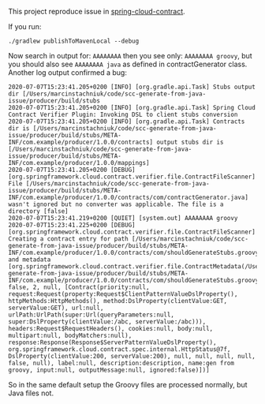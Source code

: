 This project reproduce issue in [spring-cloud-contract](https://github.com/spring-cloud/spring-cloud-contract/).

If you run:
```shell script
./gradlew publishToMavenLocal --debug
```

Now search in output for: `AAAAAAAA` then you see only: `AAAAAAAA groovy`, but you should also see `AAAAAAAA java` 
as defined in contractGenerator class.
Another log output confirmed a bug:

```text
2020-07-07T15:23:41.205+0200 [INFO] [org.gradle.api.Task] Stubs output dir [/Users/marcinstachniuk/code/scc-generate-from-java-issue/producer/build/stubs
2020-07-07T15:23:41.205+0200 [INFO] [org.gradle.api.Task] Spring Cloud Contract Verifier Plugin: Invoking DSL to client stubs conversion
2020-07-07T15:23:41.205+0200 [INFO] [org.gradle.api.Task] Contracts dir is [/Users/marcinstachniuk/code/scc-generate-from-java-issue/producer/build/stubs/META-INF/com.example/producer/1.0.0/contracts] output stubs dir is [/Users/marcinstachniuk/code/scc-generate-from-java-issue/producer/build/stubs/META-INF/com.example/producer/1.0.0/mappings]
2020-07-07T15:23:41.205+0200 [DEBUG] [org.springframework.cloud.contract.verifier.file.ContractFileScanner] File [/Users/marcinstachniuk/code/scc-generate-from-java-issue/producer/build/stubs/META-INF/com.example/producer/1.0.0/contracts/com/contractGenerator.java] wasn't ignored but no converter was applicable. The file is a directory [false]
2020-07-07T15:23:41.219+0200 [QUIET] [system.out] AAAAAAAA groovy
2020-07-07T15:23:41.225+0200 [DEBUG] [org.springframework.cloud.contract.verifier.file.ContractFileScanner] Creating a contract entry for path [/Users/marcinstachniuk/code/scc-generate-from-java-issue/producer/build/stubs/META-INF/com.example/producer/1.0.0/contracts/com/shouldGenerateStubs.groovy] and metadata [org.springframework.cloud.contract.verifier.file.ContractMetadata(/Users/marcinstachniuk/code/scc-generate-from-java-issue/producer/build/stubs/META-INF/com.example/producer/1.0.0/contracts/com/shouldGenerateStubs.groovy, false, 2, null, [Contract(priority:null, request:Request(property:Request$ClientPatternValueDslProperty(), httpMethods:HttpMethods(), method:DslProperty(clientValue:GET, serverValue:GET), url:null, urlPath:UrlPath(super:Url(queryParameters:null, super:DslProperty(clientValue:/abc, serverValue:/abc))), headers:Request$RequestHeaders(), cookies:null, body:null, multipart:null, bodyMatchers:null), response:Response(Response$ServerPatternValueDslProperty(), org.springframework.cloud.contract.spec.internal.HttpStatus@7f, DslProperty(clientValue:200, serverValue:200), null, null, null, null, false, null), label:null, description:description, name:gen from groovy, input:null, outputMessage:null, ignored:false)])]
```

So in the same default setup the Groovy files are processed normally, but Java files not.